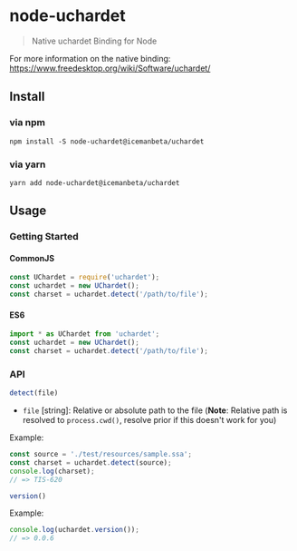 # node-uchardet
> Native uchardet Binding for Node

For more information on the native binding: https://www.freedesktop.org/wiki/Software/uchardet/

## Install

### via npm
```shell
npm install -S node-uchardet@icemanbeta/uchardet
```

### via yarn
```shell
yarn add node-uchardet@icemanbeta/uchardet
```

## Usage

### Getting Started
#### CommonJS
```js
const UChardet = require('uchardet');
const uchardet = new UChardet();
const charset = uchardet.detect('/path/to/file');
```

#### ES6
```js
import * as UChardet from 'uchardet';
const uchardet = new UChardet();
const charset = uchardet.detect('/path/to/file');
```

### API
```js
detect(file)
```
* `file` [string]: Relative or absolute path to the file (**Note**: Relative path is resolved to `process.cwd()`, resolve prior if this doesn't work for you)

Example:

```js
const source = './test/resources/sample.ssa';
const charset = uchardet.detect(source);
console.log(charset);
// => TIS-620
```

```js
version()
```
Example:

```js
console.log(uchardet.version());
// => 0.0.6
```
